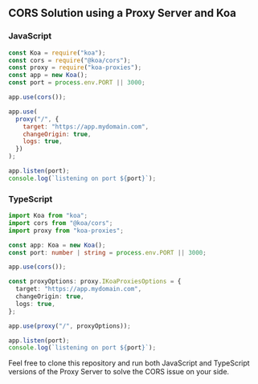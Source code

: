 ## CORS Solution using a Proxy Server and Koa

### JavaScript

```js
const Koa = require("koa");
const cors = require("@koa/cors");
const proxy = require("koa-proxies");
const app = new Koa();
const port = process.env.PORT || 3000;

app.use(cors());

app.use(
  proxy("/", {
    target: "https://app.mydomain.com",
    changeOrigin: true,
    logs: true,
  })
);

app.listen(port);
console.log(`listening on port ${port}`);
```

### TypeScript

```ts
import Koa from "koa";
import cors from "@koa/cors";
import proxy from "koa-proxies";

const app: Koa = new Koa();
const port: number | string = process.env.PORT || 3000;

app.use(cors());

const proxyOptions: proxy.IKoaProxiesOptions = {
  target: "https://app.mydomain.com",
  changeOrigin: true,
  logs: true,
};

app.use(proxy("/", proxyOptions));

app.listen(port);
console.log(`listening on port ${port}`);
```

Feel free to clone this repository and run both JavaScript and TypeScript versions of the Proxy Server to solve the CORS issue on your side.
